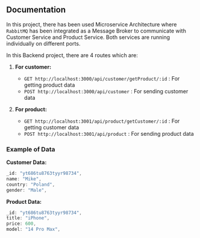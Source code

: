 ## Documentation

In this project, there has been used Microservice Architecture where `RabbitMQ` has been integrated as a Message Broker to communicate with Customer Service and Product Service. Both services are running individually on different ports.

In this Backend project, there are 4 routes which are:

1. **For customer:**

   - `GET http://localhost:3000/api/customer/getProduct/:id` : For getting product data
   - `POST http://localhost:3000/api/customer` : For sending customer data

2. **For product:**
   - `GET http://localhost:3001/api/product/getCustomer/:id` : For getting customer data
   - `POST http://localhost:3001/api/product` : For sending product data

### Example of Data

**Customer Data:**

```js
_id: "yt686tu8763tyyr98734",
name: "Mike",
country: "Poland",
gender: "Male",
```

**Product Data:**

```js
_id: "yt686tu8763tyyr98734",
title: "iPhone",
price: 600,
model: "14 Pro Max",
```
